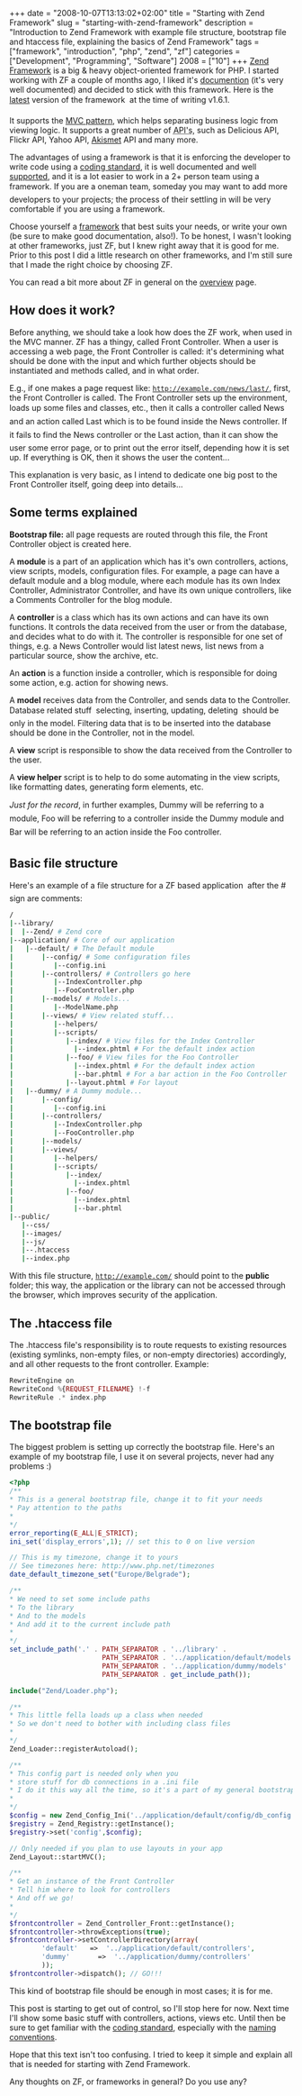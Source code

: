 +++
date = "2008-10-07T13:13:02+02:00"
title = "Starting with Zend Framework"
slug = "starting-with-zend-framework"
description = "Introduction to Zend Framework with example file structure, bootstrap file and htaccess file, explaining the basics of Zend Framework"
tags = ["framework", "introduction", "php", "zend", "zf"]
categories = ["Development", "Programming", "Software"]
2008 = ["10"]
+++
<a href="http://framework.zend.com" target="_blank">Zend Framework</a> is a big & heavy object-oriented framework for PHP. I started working with ZF a couple of months ago, I liked it's <a href="http://framework.zend.com/manual/en/" target="_blank">documention</a> (it's very well documented) and decided to stick with this framework. Here is the <a href="http://framework.zend.com/download/latest" target="_blank">latest</a> version of the framework &#151; at the time of writing v1.6.1.

It supports the <a href="http://en.wikipedia.org/wiki/Model-view-controller" target="_blank">MVC pattern</a>, which helps separating business logic from viewing logic. It supports a great number of <acronym title="Application Programming Interface">API's</acronym>, such as Delicious API, Flickr API, Yahoo API, <a href="http://akismet.com/" target="_blank">Akismet</a> API and many more.

The advantages of using a framework is that it is enforcing the developer to write code using a <a href="http://framework.zend.com/manual/en/coding-standard.html" target="_blank">coding standard</a>, it is well documented and well <a href="http://framework.zend.com/community/overview" target="_blank">supported</a>, and it is a lot easier to work in a 2+ person team using a framework. If you are a one&#151;man team, someday you may want to add more developers to your projects; the process of their settling in will be very comfortable if you are using a framework.

Choose yourself a <a href="http://en.wikipedia.org/wiki/Comparison_of_web_application_frameworks" target="_blank">framework</a> that best suits your needs, or write your own (be sure to make good documentation, also!). To be honest, I wasn't looking at other frameworks, just ZF, but I knew right away that it is good for me. Prior to this post I did a little research on other frameworks, and I'm still sure that I made the right choice by choosing ZF.

You can read a bit more about ZF in general on the <a href="http://framework.zend.com/manual/en/introduction.html" target="_blank">overview</a> page.

<h2>How does it work?</h2>

Before anything, we should take a look how does the ZF work, when used in the MVC manner. ZF has a thingy, called Front Controller. When a user is accessing a web page, the Front Controller is called: it's determining what should be done with the input and which further objects should be instantiated and methods called, and in what order.

E.g., if one makes a page request like: <code>http://example.com/news/last/</code>, first, the Front Controller is called. The Front Controller sets up the environment, loads up some files and classes, etc., then it calls a controller called &#147;News&#148; and an action called &#147;Last&#148; which is to be found inside the &#147;News&#148; controller. If it fails to find the &#147;News&#148; controller or the &#147;Last&#148; action, than it can show the user some error page, or to print out the error itself, depending how it is set up. If everything is OK, then it shows the user the content...

This explanation is very basic, as I intend to dedicate one big post to the Front Controller itself, going deep into details...

<h2>Some terms explained</h2>

<strong>Bootstrap file:</strong> all page requests are routed through this file, the Front Controller object is created here.

A <strong>module</strong> is a part of an application which has it's own controllers, actions, view scripts, models, configuration files. For example, a page can have a default module and a blog module, where each module has its own Index Controller, Administrator Controller, and have its own unique controllers, like a Comments Controller for the blog module.

A <strong>controller</strong> is a class which has its own actions and can have its own functions. It controls the data received from the user or from the database, and decides what to do with it. The controller is responsible for one set of things, e.g. a News Controller would list latest news, list news from a particular source, show the archive, etc.

An <strong>action</strong> is a function inside a controller, which is responsible for doing some action, e.g. action for showing news.

A <strong>model</strong> receives data from the Controller, and sends data to the Controller. Database related stuff &#151; selecting, inserting, updating, deleting &#151; should be only in the model. Filtering data that is to be inserted into the database should be done in the Controller, not in the model.

A <strong>view</strong> script is responsible to show the data received from the Controller to the user.

A <strong>view helper</strong> script is to help to do some automating in the view scripts, like formatting dates, generating form elements, etc.

<em>Just for the record</em>, in further examples, &#147;Dummy&#148; will be referring to a module, &#147;Foo&#148; will be referring to a controller inside the &#147;Dummy&#148; module and &#147;Bar&#148; will be referring to an action inside the &#147;Foo&#148; controller.

<h2>Basic file structure</h2>

Here's an example of a file structure for a ZF based application &#151; after the # sign are comments:

``` bash
/
|--library/
|  |--Zend/ # Zend core
|--application/ # Core of our application
|   |--default/ # The Default module
|       |--config/ # Some configuration files
|          |--config.ini
|       |--controllers/ # Controllers go here
|          |--IndexController.php
|          |--FooController.php
|       |--models/ # Models...
|          |--ModelName.php
|       |--views/ # View related stuff...
|          |--helpers/
|          |--scripts/
|             |--index/ # View files for the Index Controller
|               |--index.phtml # For the default index action
|             |--foo/ # View files for the Foo Controller
|               |--index.phtml # For the default index action
|               |--bar.phtml # For a bar action in the Foo Controller
|             |--layout.phtml # For layout
|   |--dummy/ # A Dummy module...
|       |--config/
|          |--config.ini
|       |--controllers/
|          |--IndexController.php
|          |--FooController.php
|       |--models/
|       |--views/
|          |--helpers/
|          |--scripts/
|             |--index/
|               |--index.phtml
|             |--foo/
|               |--index.phtml
|               |--bar.phtml
|--public/
   |--css/
   |--images/
   |--js/
   |--.htaccess
   |--index.php
```

With this file structure, <code>http://example.com/</code> should point to the <strong>public</strong> folder; this way, the application or the library can not be accessed through the browser, which improves security of the application.

<h2>The .htaccess file</h2>

The .htaccess file's responsibility is to route requests to existing resources (existing symlinks, non-empty files, or non-empty directories) accordingly, and all other requests to the front controller. Example:

``` php
RewriteEngine on
RewriteCond %{REQUEST_FILENAME} !-f
RewriteRule .* index.php
```

<h2>The bootstrap file</h2>

The biggest problem is setting up correctly the bootstrap file. Here's an example of my bootstrap file, I use it on several projects, never had any problems :)

``` php
<?php
/**
* This is a general bootstrap file, change it to fit your needs
* Pay attention to the paths
*
*/
error_reporting(E_ALL|E_STRICT);
ini_set('display_errors',1); // set this to 0 on live version

// This is my timezone, change it to yours
// See timezones here: http://www.php.net/timezones
date_default_timezone_set("Europe/Belgrade");

/**
* We need to set some include paths
* To the library
* And to the models
* And add it to the current include path
*
*/
set_include_path('.' . PATH_SEPARATOR . '../library' .
					   PATH_SEPARATOR . '../application/default/models' .
                       PATH_SEPARATOR . '../application/dummy/models' .
					   PATH_SEPARATOR . get_include_path());

include("Zend/Loader.php");

/**
* This little fella loads up a class when needed
* So we don't need to bother with including class files
*
*/
Zend_Loader::registerAutoload();

/**
* This config part is needed only when you
* store stuff for db connections in a .ini file
* I do it this way all the time, so it's a part of my general bootstrap
*
*/
$config = new Zend_Config_Ini('../application/default/config/db_config.ini', 'offline');
$registry = Zend_Registry::getInstance();
$registry->set('config',$config);

// Only needed if you plan to use layouts in your app
Zend_Layout::startMVC();

/**
* Get an instance of the Front Controller
* Tell him where to look for controllers
* And off we go!
*
*/
$frontcontroller = Zend_Controller_Front::getInstance();
$frontcontroller->throwExceptions(true);
$frontcontroller->setControllerDirectory(array(
        'default'   =>  '../application/default/controllers',
        'dummy'       =>  '../application/dummy/controllers'
        ));
$frontcontroller->dispatch(); // GO!!!
```

This kind of bootstrap file should be enough in most cases; it is for me.

This post is starting to get out of control, so I'll stop here for now. Next time I'll show some basic stuff with controllers, actions, views etc. Until then be sure to get familiar with the <a href="http://framework.zend.com/manual/en/coding-standard.html" target="_blank">coding standard</a>, especially with the <a href="http://framework.zend.com/manual/en/coding-standard.naming-conventions.html">naming conventions</a>.

Hope that this text isn't too confusing. I tried to keep it simple and explain all that is needed for starting with Zend Framework.

Any thoughts on ZF, or frameworks in general? Do you use any?
